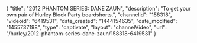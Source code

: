 {
    "title": "2012 PHANTOM SERIES: DANE ZAUN",
    "description": "To get your own pair of Hurley Block Party boardshorts.",
    "channelid": "158318",
    "videoid": "6419531",
    "date_created": "1444154635",
    "date_modified": "1455737198",
    "type": "captivate",
    "layout": "channelVideo",
    "url": "\/hurley\/2012-phantom-series-dane-zaun\/158318-6419531"
}